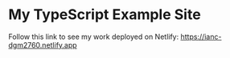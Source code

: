 # My TypeScript Example Site

Follow this link to see my work deployed on Netlify:
https://ianc-dgm2760.netlify.app
